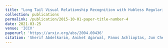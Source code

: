 ```yaml
---
title: "Long Tail Visual Relationship Recognition with Hubless Regularized Relmix"
collection: publications
permalink: /publication/2015-10-01-paper-title-number-4
date: 2021-03-25
venue: 'ICCV'
paperurl: 'https://arxiv.org/abs/2004.00436'
citation: 'Sherif Abdelkarim, Aniket Agarwal, Panos Achlioptas, Jun Chen, Jiaji Huang, Boyang Li, Kenneth Church, Mohamed Elhoseiny. (2021). &quot; DeepViral: prediction of novel virus-host interactions from protein sequences and infectious disease phenotypes &quot; <i>ICCV 2021</i>.'
---
```



